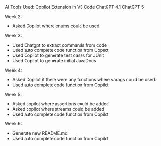AI Tools Used:
Copilot Extension in VS Code
ChatGPT 4.1
ChatGPT 5

Week 2:
- Asked Copilot where enums could be used

Week 3:
- Used Chatgpt to extract commands from code
- Used auto complete code function from Copilot
- Used Copilot to generate test cases for JUnit
- Used Copilot to generate initial JavaDocs

Week 4:
- Asked Copilot if there were any functions where varags could be used.
- Used auto complete code function from Copilot

Week 5:
- Asked copilot where assertions could be added
- Asked copilot where streams could be added
- Used auto complete code function from Copilot

Week 6:
- Generate new README.md
- Used auto complete code function from Copilot
